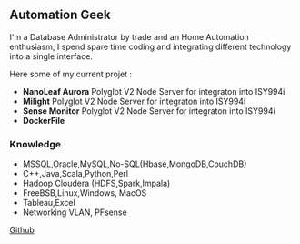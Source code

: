 ## Automation Geek

I'm a Database Administrator by trade and an Home Automation enthusiasm, I spend spare time coding and integrating different technology into a single interface. 

Here some of my current projet :

- **NanoLeaf Aurora** Polyglot V2 Node Server for integraton into ISY994i
- **Milight** Polyglot V2 Node Server for integraton into ISY994i
- **Sense Monitor** Polyglot V2 Node Server for integraton into ISY994i
- **DockerFile**

### Knowledge

- MSSQL,Oracle,MySQL,No-SQL(Hbase,MongoDB,CouchDB)
- C++,Java,Scala,Python,Perl
- Hadoop Cloudera (HDFS,Spark,Impala)
- FreeBSB,Linux,Windows, MacOS
- Tableau,Excel
- Networking VLAN, PFsense

[Github](https://github.com/therealmysteryman)
